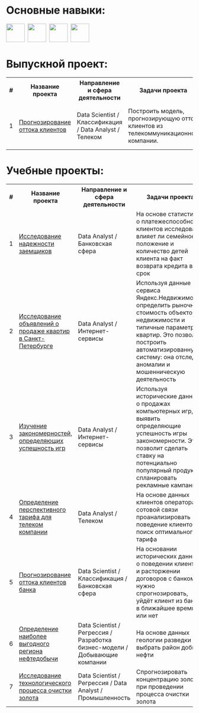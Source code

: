 # Основные навыки:

<img src="https://cdn.jsdelivr.net/gh/devicons/devicon/icons/python/python-original-wordmark.svg" width="50"/>&nbsp;
<img src="https://cdn.jsdelivr.net/gh/devicons/devicon/icons/jupyter/jupyter-original-wordmark.svg" width="50"/>&nbsp;
<img src="https://cdn.jsdelivr.net/gh/devicons/devicon/icons/numpy/numpy-original-wordmark.svg" width="50"/>&nbsp;
<img src="https://cdn.jsdelivr.net/gh/devicons/devicon/icons/pandas/pandas-original-wordmark.svg" width="50"/>&nbsp;

# Выпускной проект:

<table>
  
<tr>
  <th>#</th>
  <th>Название проекта</th>
  <th>Направление и сфера деятельности</th>
  <th>Задачи проекта</th>
  <th>Использованные библиотеки</th>
</tr> 

<tr>
  <td>1</td>
  <td><a href = "https://github.com/elena-iliushina/Portfolio/tree/main/Final_project">Прогнозирование оттока клиентов</a></td>
  <td>Data Scientist / Классификация / Data Analyst / Телеком</td> 
  <td>Построить модель, прогнозирующую отток клиентов из телекоммуникационной компании.</td>
  <td> 
    <img src="https://img.shields.io/badge/Matplotlib-343942?style=flat&logo=matplotlib&logoColor=4698C6" alt="Matplotlib">
    <img src="https://img.shields.io/badge/Seaborn-4698C6?style=flat&logo=linear&logoColor=ffffff" alt="Seaborn">
    <img src="https://img.shields.io/badge/SciPy-0054A6?style=flat&logo=scipy&logoColor=65AED7" alt="SkiPy">
    <img src="https://img.shields.io/badge/Scikit--learn-F7931E?style=flat&logo=scikit-learn&logoColor=ffffff" alt="Scikit">
    <img src="https://img.shields.io/badge/CatBoost-DDB71D?style=flat&logo=hubspot&logoColor=ffffff" alt="CatBoost">
    <img src="https://img.shields.io/badge/LightGBM-729E4E?style=flat&logo=LightGBM&logoColor=ffffff" alt="LightGBM">
    <img src="https://img.shields.io/badge/Phi_K-6B9FDC?style=flat&logo=homeadvisor&logoColor=ffffff" alt="Phi_K">
  </td>
</tr>

</table>

# Учебные проекты:

<table>
  
<tr>
  <th>#</th>
  <th>Название проекта</th>
  <th>Направление и сфера деятельности</th>
  <th>Задачи проекта</th>
  <th>Использованные библиотеки</th>
</tr> 
  
<tr>
  <td>1</td>
  <td><a href = "https://github.com/elena-iliushina/Portfolio/tree/main/Credit_project">Исследование надежности заемщиков</a></td>
  <td>Data Analyst / Банковская сфера</td>
  <td>На основе статистики о платежеспособности клиентов исследовать влияет ли семейное положение и количество детей клиента на факт возврата кредита в срок</td>
  <td> 
    <img src="https://img.shields.io/badge/Pandas-130654?style=flat&logo=pandas&logoColor=ffffff" alt="Pandas">
    <img src="https://img.shields.io/badge/Matplotlib-343942?style=flat&logo=matplotlib&logoColor=4698C6" alt="Matplotlib">
    <img src="https://img.shields.io/badge/Seaborn-4698C6?style=flat&logo=linear&logoColor=ffffff" alt="Seaborn">
  </td>
</tr>
  
<tr>
  <td>2</td>
  <td><a href = "https://github.com/elena-iliushina/Portfolio/tree/main/Apartments_ads_project">Исследование объявлений о продаже квартир в Санкт-Петербурге</a></td>
  <td>Data Analyst / Интернет-сервисы</td>
  <td>Используя данные сервиса Яндекс.Недвижимость, определить рыночную стоимость объектов недвижимости и типичные параметры квартир. Это позволит построить автоматизированную систему: она отследит аномалии и мошенническую деятельность</td>
  <td> 
    <img src="https://img.shields.io/badge/Pandas-130654?style=flat&logo=pandas&logoColor=ffffff" alt="Pandas">
    <img src="https://img.shields.io/badge/NumPy-013243?style=flat&logo=Numpy&logoColor=ffffff" alt="Numpy">
    <img src="https://img.shields.io/badge/Matplotlib-343942?style=flat&logo=matplotlib&logoColor=4698C6" alt="Matplotlib">
    <img src="https://img.shields.io/badge/Seaborn-4698C6?style=flat&logo=linear&logoColor=ffffff" alt="Seaborn">
  </td>
</tr>
  
<tr>
  <td>3</td>
  <td><a href = "https://github.com/elena-iliushina/Portfolio/tree/main/Games_project">Изучение закономерностей, определяющих успешность игр</a></td>
  <td>Data Analyst / Интернет-сервисы</td>
  <td>Используя исторические данные о продажах компьютерных игр, выявить определяющие успешность игры закономерности. Это позволит сделать ставку на потенциально популярный продукт и спланировать рекламные кампании</td>
  <td> 
    <img src="https://img.shields.io/badge/Pandas-130654?style=flat&logo=pandas&logoColor=ffffff" alt="Pandas">
    <img src="https://img.shields.io/badge/NumPy-013243?style=flat&logo=Numpy&logoColor=ffffff" alt="Numpy">
    <img src="https://img.shields.io/badge/SciPy-0054A6?style=flat&logo=scipy&logoColor=65AED7" alt="SkiPy">
    <img src="https://img.shields.io/badge/Matplotlib-343942?style=flat&logo=matplotlib&logoColor=4698C6" alt="Matplotlib">
    <img src="https://img.shields.io/badge/Seaborn-4698C6?style=flat&logo=linear&logoColor=ffffff" alt="Seaborn">
  </td>
</tr>
  
<tr>
  <td>4</td>
  <td><a href = "https://github.com/elena-iliushina/Portfolio/tree/main/Tariff_project">Определение перспективного тарифа для телеком компании</a></td>
  <td>Data Analyst / Телеком</td>
  <td>На основе данных клиентов оператора сотовой связи проанализировать поведение клиентов и поиск оптимального тарифа</td>
  <td> 
    <img src="https://img.shields.io/badge/Pandas-130654?style=flat&logo=pandas&logoColor=ffffff" alt="Pandas">
    <img src="https://img.shields.io/badge/NumPy-013243?style=flat&logo=Numpy&logoColor=ffffff" alt="Numpy">
    <img src="https://img.shields.io/badge/SciPy-0054A6?style=flat&logo=scipy&logoColor=65AED7" alt="SkiPy">
    <img src="https://img.shields.io/badge/Matplotlib-343942?style=flat&logo=matplotlib&logoColor=4698C6" alt="Matplotlib">
    <img src="https://img.shields.io/badge/Seaborn-4698C6?style=flat&logo=linear&logoColor=ffffff" alt="Seaborn">
  </td>
</tr>
  
<tr>
  <td>5</td>
  <td><a href = "https://github.com/elena-iliushina/Portfolio/tree/main/Bank_project">Прогнозирование оттока клиентов банка</a></td>
  <td>Data Scientist / Классификация / Банковская сфера</td>
  <td>На основании исторических данных о поведении клиентов и расторжении договоров с банком нужно спрогнозировать, уйдёт клиент из банка в ближайшее время или нет</td>
  <td> 
    <img src="https://img.shields.io/badge/Pandas-130654?style=flat&logo=pandas&logoColor=ffffff" alt="Pandas">
    <img src="https://img.shields.io/badge/NumPy-013243?style=flat&logo=Numpy&logoColor=ffffff" alt="Numpy">
    <img src="https://img.shields.io/badge/Matplotlib-343942?style=flat&logo=matplotlib&logoColor=4698C6" alt="Matplotlib">
    <img src="https://img.shields.io/badge/Seaborn-4698C6?style=flat&logo=linear&logoColor=ffffff" alt="Seaborn">
    <img src="https://img.shields.io/badge/Scikit--learn-F7931E?style=flat&logo=scikit-learn&logoColor=ffffff" alt="Scikit">
  </td>
</tr>
  
<tr>
  <td>6</td>
  <td><a href = "https://github.com/sxemixa/Games-rating">Определение наиболее выгодного региона нефтедобычи</a></td>
  <td>Data Scientist / Регрессия / Разработка бизнес-модели / Добывающие компании</td>
  <td>На основе данных геологии разведки выбрать район добычи нефти</td>
  <td> 
    <img src="https://img.shields.io/badge/Pandas-130654?style=flat&logo=pandas&logoColor=ffffff" alt="Pandas">
    <img src="https://img.shields.io/badge/NumPy-013243?style=flat&logo=Numpy&logoColor=ffffff" alt="Numpy">
    <img src="https://img.shields.io/badge/Matplotlib-343942?style=flat&logo=matplotlib&logoColor=4698C6" alt="Matplotlib">
    <img src="https://img.shields.io/badge/Seaborn-4698C6?style=flat&logo=linear&logoColor=ffffff" alt="Seaborn">
    <img src="https://img.shields.io/badge/Scikit--learn-F7931E?style=flat&logo=scikit-learn&logoColor=ffffff" alt="Scikit">
  </td>
</tr>  
  
 <tr>
  <td>7</td>
  <td><a href = "https://github.com/sxemixa/Games-rating">Исследование технологического процесса очистки золота</a></td>
  <td>Data Scientist / Регрессия / Data Analyst / Промышленность</td>
  <td>Спрогнозировать концентрацию золота при проведении процесса очистки золота</td>
  <td> 
    <img src="https://img.shields.io/badge/Pandas-130654?style=flat&logo=pandas&logoColor=ffffff" alt="Pandas">
    <img src="https://img.shields.io/badge/NumPy-013243?style=flat&logo=Numpy&logoColor=ffffff" alt="Numpy">
    <img src="https://img.shields.io/badge/Matplotlib-343942?style=flat&logo=matplotlib&logoColor=4698C6" alt="Matplotlib">
    <img src="https://img.shields.io/badge/Seaborn-4698C6?style=flat&logo=linear&logoColor=ffffff" alt="Seaborn">
    <img src="https://img.shields.io/badge/Scikit--learn-F7931E?style=flat&logo=scikit-learn&logoColor=ffffff" alt="Scikit">
  </td>
</tr>  
 
</table>
